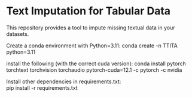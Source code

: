 # Text Imputation for Tabular Data
This repository provides a tool to impute missing textual data in your datasets.

Create a conda environment with Python=3.11:
    conda create -n TTITA python=3.11
    
install the following (with the correct cuda version): 
    conda install pytorch torchtext torchvision torchaudio pytorch-cuda=12.1 -c pytorch -c nvidia

Install other dependencies in requirements.txt:  
    pip install -r requirements.txt
